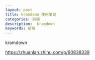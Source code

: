 ```yaml
---
layout: post
title: kramdown 使用笔记
categories: 前端
description:  kramdown
keywords: 前端
---
```


kramdown


https://zhuanlan.zhihu.com/p/60838339